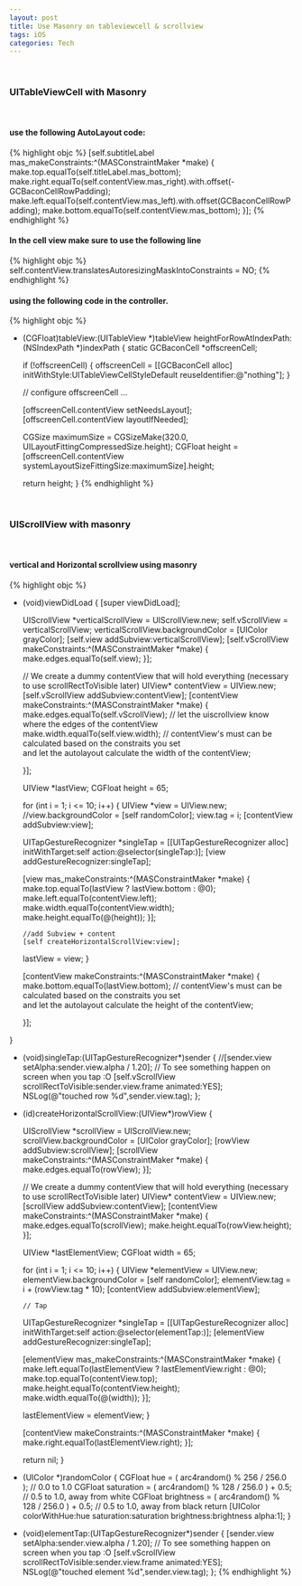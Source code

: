 ```yaml
---
layout: post
title: Use Masonry on tableviewcell & scrollview
tags: iOS
categories: Tech
---
```


<br>

### UITableViewCell with Masonry

<br>

#### use the following AutoLayout code:

{% highlight objc %}
[self.subtitleLabel mas_makeConstraints:^(MASConstraintMaker *make) {
            make.top.equalTo(self.titleLabel.mas_bottom);
            make.right.equalTo(self.contentView.mas_right).with.offset(-GCBaconCellRowPadding);
            make.left.equalTo(self.contentView.mas_left).with.offset(GCBaconCellRowPadding);
            make.bottom.equalTo(self.contentView.mas_bottom);
        }];
{% endhighlight %}

#### In the cell view make sure to use the following line

{% highlight objc %}
self.contentView.translatesAutoresizingMaskIntoConstraints = NO;
{% endhighlight %}

#### using the following code in the controller.

{% highlight objc %}
- (CGFloat)tableView:(UITableView *)tableView heightForRowAtIndexPath:(NSIndexPath *)indexPath
{
    static GCBaconCell *offscreenCell;

    if (!offscreenCell)
    {
        offscreenCell = [[GCBaconCell alloc] initWithStyle:UITableViewCellStyleDefault
                                                    reuseIdentifier:@"nothing"];
    }


    // configure offscreenCell ...

    [offscreenCell.contentView setNeedsLayout];
    [offscreenCell.contentView layoutIfNeeded];

    CGSize maximumSize = CGSizeMake(320.0, UILayoutFittingCompressedSize.height);
    CGFloat height = [offscreenCell.contentView systemLayoutSizeFittingSize:maximumSize].height;

    return height;
}
{% endhighlight %}

<br>

### UIScrollView with masonry

<br>

#### vertical and Horizontal scrollview using masonry

{% highlight objc %}
- (void)viewDidLoad
{
  [super viewDidLoad];
  
  UIScrollView *verticalScrollView = UIScrollView.new;
  self.vScrollView = verticalScrollView;
  verticalScrollView.backgroundColor = [UIColor grayColor];
  [self.view addSubview:verticalScrollView];
  [self.vScrollView makeConstraints:^(MASConstraintMaker *make) {
    make.edges.equalTo(self.view);
  }];
  
    // We create a dummy contentView that will hold everything (necessary to use scrollRectToVisible later)
  UIView* contentView = UIView.new;
  [self.vScrollView addSubview:contentView];
  [contentView makeConstraints:^(MASConstraintMaker *make) {
    make.edges.equalTo(self.vScrollView); // let the uiscrollview know where the edges of the contentView
    make.width.equalTo(self.view.width); // contentView's must can be calculated based on the constraits you set \
                                         and let the autolayout calculate the width of the contentView;

  }];
  
  UIView *lastView;
  CGFloat height = 65;
  
  for (int i = 1; i <= 10; i++) {
    UIView *view = UIView.new;
      //view.backgroundColor = [self randomColor];
    view.tag = i;
    [contentView addSubview:view];
    
    UITapGestureRecognizer *singleTap = [[UITapGestureRecognizer alloc] initWithTarget:self action:@selector(singleTap:)];
    [view addGestureRecognizer:singleTap];
    
    [view mas_makeConstraints:^(MASConstraintMaker *make) {
      make.top.equalTo(lastView ? lastView.bottom : @0);
      make.left.equalTo(contentView.left);
      make.width.equalTo(contentView.width);
      make.height.equalTo(@(height));
    }];
    
      //add Subview + content
      [self createHorizontalScrollView:view];
    lastView = view;
  }
  
  [contentView makeConstraints:^(MASConstraintMaker *make) {
    make.bottom.equalTo(lastView.bottom); // contentView's must can be calculated based on the constraits you set  \
                                          and let the autolayout calculate the height of the contentView;
    
  }];

}

- (void)singleTap:(UITapGestureRecognizer*)sender {
    //[sender.view setAlpha:sender.view.alpha / 1.20]; // To see something happen on screen when you tap :O
  [self.vScrollView scrollRectToVisible:sender.view.frame animated:YES];
  NSLog(@"touched row %d",sender.view.tag);
};

- (id)createHorizontalScrollView:(UIView*)rowView
{
  
  UIScrollView *scrollView = UIScrollView.new;
  scrollView.backgroundColor = [UIColor grayColor];
  [rowView addSubview:scrollView];
  [scrollView makeConstraints:^(MASConstraintMaker *make) {
    make.edges.equalTo(rowView);
  }];
  
  // We create a dummy contentView that will hold everything (necessary to use scrollRectToVisible later)
  UIView* contentView = UIView.new;
  [scrollView addSubview:contentView];
  [contentView makeConstraints:^(MASConstraintMaker *make) {
    make.edges.equalTo(scrollView);
    make.height.equalTo(rowView.height);
  }];
  
  UIView *lastElementView;
  CGFloat width = 65;
  
  for (int i = 1; i <= 10; i++) {
    UIView *elementView = UIView.new;
    elementView.backgroundColor = [self randomColor];
    elementView.tag = i + (rowView.tag * 10);
    [contentView addSubview:elementView];
    
      // Tap
    UITapGestureRecognizer *singleTap = [[UITapGestureRecognizer alloc] initWithTarget:self action:@selector(elementTap:)];
    [elementView addGestureRecognizer:singleTap];
    
    [elementView mas_makeConstraints:^(MASConstraintMaker *make) {
      make.left.equalTo(lastElementView ? lastElementView.right : @0);
      make.top.equalTo(contentView.top);
      make.height.equalTo(contentView.height);
      make.width.equalTo(@(width));
    }];
    
    lastElementView = elementView;
  }
  
  [contentView makeConstraints:^(MASConstraintMaker *make) {
    make.right.equalTo(lastElementView.right);
  }];
  
  return nil;
}

- (UIColor *)randomColor {
  CGFloat hue = ( arc4random() % 256 / 256.0 );  //  0.0 to 1.0
  CGFloat saturation = ( arc4random() % 128 / 256.0 ) + 0.5;  //  0.5 to 1.0, away from white
  CGFloat brightness = ( arc4random() % 128 / 256.0 ) + 0.5;  //  0.5 to 1.0, away from black
  return [UIColor colorWithHue:hue saturation:saturation brightness:brightness alpha:1];
}

- (void)elementTap:(UITapGestureRecognizer*)sender {
  [sender.view setAlpha:sender.view.alpha / 1.20]; // To see something happen on screen when you tap :O
  [self.vScrollView scrollRectToVisible:sender.view.frame animated:YES];
  NSLog(@"touched element %d",sender.view.tag);
};
{% endhighlight %}
